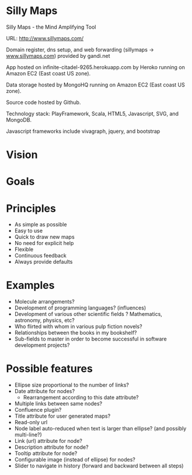 Silly Maps
===

Silly Maps - the Mind Amplifying Tool

URL: http://www.sillymaps.com/

Domain register, dns setup, and web forwarding (sillymaps -> www.sillymaps.com) provided by gandi.net

App hosted on infinite-citadel-9265.herokuapp.com by Heroko running on Amazon EC2 (East coast US zone).

Data storage hosted by MongoHQ running on Amazon EC2 (East coast US zone).

Source code hosted by Github.

Technology stack: PlayFramework, Scala, HTML5, Javascript, SVG, and MongoDB.

Javascript frameworks include vivagraph, jquery, and bootstrap


Vision
====


Goals
====


Principles
====

- As simple as possible
- Easy to use
- Quick to draw new maps
- No need for explicit help
- Flexible
- Continuous feedback
- Always provide defaults


Examples
====

- Molecule arrangements?
- Development of programming languages? (influences)
- Development of various other scientific fields ? Mathematics, astronomy, physics, etc?
- Who flirted with whom in various pulp fiction novels?
- Relationships between the books in my bookshelf?
- Sub-fields to master in order to become successful in software development projects?


Possible features
====

- Ellipse size proportional to the number of links?
- Date attribute for nodes?
    - Rearrangement according to this date attribute?
- Multiple links between same nodes?
- Confluence plugin?
- Title attribute for user generated maps?
- Read-only url
- Node label auto-reduced when text is larger than ellipse? (and possibly multi-line?)
- Link (url) attribute for node?
- Description attribute for node?
- Tooltip attribute for node?
- Configurable image (instead of ellipse) for nodes?
- Slider to navigate in history (forward and backward between all steps)